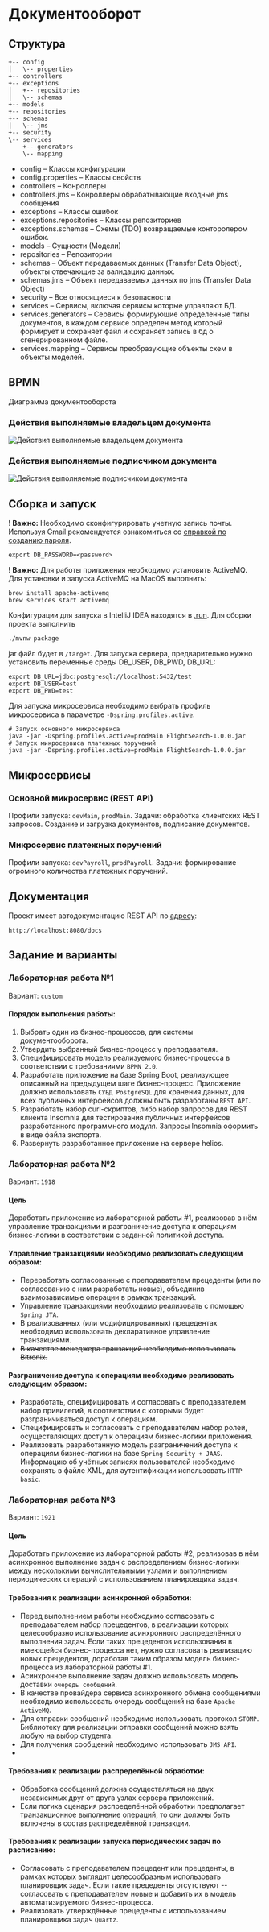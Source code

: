 # Документооборот
## Структура
```text
+-- config    
│   \-- properties
+-- controllers
+-- exceptions
│   +-- repositories
│   \-- schemas
+-- models
+-- repositories
+-- schemas
|   \-- jms
+-- security
\-- services
    +-- generators
    \-- mapping
```
- config – Классы конфигурации
- config.properties – Классы свойств
- controllers – Конроллеры
- controllers.jms – Конроллеры обрабатывающие входные jms сообщения
- exceptions – Классы ошибок
- exceptions.repositories – Классы репозиториев
- exceptions.schemas – Схемы (TDO) возвращаемые конторолером ошибок.
- models – Сущности (Модели)
- repositories – Репозитории
- schemas – Объект передаваемых данных (Transfer Data Object),
  объекты отвечающие за валидацию данных.
- schemas.jms – Объект передаваемых данных по jms (Transfer Data Object)
- security – Все относящиеся к безопасности
- services – Сервисы, включая сервисы которые управляют БД.
- services.generators – Сервисы формирующие определенные типы документов, 
  в каждом сервисе определен метод который формирует и сохраняет файл и сохраняет запись в бд о сгенерированном файле.
- services.mapping – Сервисы преобразующие объекты схем в объекты моделей.

## BPMN
Диаграмма документооборота
### Действия выполняемые владельцем документа
![Действия выполняемые владельцем документа](/docs/bpmn/document-holder.png)

### Действия выполняемые подписчиком документа
![Действия выполняемые подписчиком документа](/docs/bpmn/document-signer.png)

## Сборка и запуск
**! Важно:** Необходимо сконфигурировать учетную запись почты. 
Используя Gmail рекомендуется ознакомиться со [справкой по созданию пароля](https://support.google.com/accounts/answer/185833#zippy=%2Cдля-чего-нужны-пароли-приложений).
```shell
export DB_PASSWORD=<password>
```

**! Важно:** Для работы приложения необходимо установить ActiveMQ.
Для установки и запуска ActiveMQ на MacOS выполнить:
```shell
brew install apache-activemq
brew services start activemq
```

Конфигурации для запуска в IntelliJ IDEA находятся в [.run](.run).
Для сборки проекта выполнить
```shell
./mvnw package
```
jar файл будет в `/target`. Для запуска сервера, 
предварительно нужно установить переменные среды DB_USER, DB_PWD, DB_URL:
```shell
export DB_URL=jdbc:postgresql://localhost:5432/test
export DB_USER=test
export DB_PWD=test
```
Для запуска микросервиса необходимо выбрать профиль микросервиса в параметре `-Dspring.profiles.active`.
```shell
# Запуск основного микросервиса
java -jar -Dspring.profiles.active=prodMain FlightSearch-1.0.0.jar
# Запуск микросервиса платежных поручений
java -jar -Dspring.profiles.active=prodMain FlightSearch-1.0.0.jar
```

## Микросервисы
### Основной микросервис (REST API)
Профили запуска: `devMain`, `prodMain`.
Задачи: обработка клиентских REST запросов. Создание и загрузка документов, 
подписание документов.
### Микросервис платежных поручений
Профили запуска: `devPayroll`, `prodPayroll`.
Задачи: формирование огромного количества платежных поручений.

## Документация
Проект имеет автодокументацию REST API по [адресу](http://localhost:8080/docs):
```text
http://localhost:8080/docs
```

## Задание и варианты
### Лабораторная работа №1
Вариант: `custom`
#### Порядок выполнения работы:
1. Выбрать один из бизнес-процессов, для системы документооборота.
2. Утвердить выбранный бизнес-процесс у преподавателя.
3. Специфицировать модель реализуемого бизнес-процесса в соответствии с требованиями `BPMN 2.0`.
4. Разработать приложение на базе Spring Boot, реализующее описанный на предыдущем шаге бизнес-процесс. 
Приложение должно использовать `СУБД PostgreSQL` для хранения данных, 
для всех публичных интерфейсов должны быть разработаны `REST API`.
5. Разработать набор curl-скриптов, либо набор запросов для REST клиента Insomnia для тестирования 
публичных интерфейсов разработанного программного модуля. Запросы Insomnia оформить в виде файла экспорта.
6. Развернуть разработанное приложение на сервере helios.

### Лабораторная работа №2
Вариант: `1918`
#### Цель
Доработать приложение из лабораторной работы #1, 
реализовав в нём управление транзакциями и 
разграничение доступа к операциям бизнес-логики в соответствии 
с заданной политикой доступа.
#### Управление транзакциями необходимо реализовать следующим образом:
* Переработать согласованные с преподавателем прецеденты (или по согласованию с ним разработать новые), 
объединив взаимозависимые операции в рамках транзакций.
* Управление транзакциями необходимо реализовать с помощью `Spring JTA`.
* В реализованных (или модифицированных) прецедентах необходимо использовать декларативное управление транзакциями.
* ~~В качестве менеджера транзакций необходимо использовать Bitronix.~~
#### Разграничение доступа к операциям необходимо реализовать следующим образом:

* Разработать, специфицировать и согласовать с преподавателем набор привилегий, 
в соответствии с которыми будет разграничиваться доступ к операциям.
* Специфицировать и согласовать с преподавателем набор ролей, осуществляющих доступ к операциям бизнес-логики приложения.
* Реализовать разработанную модель разграничений доступа к операциям бизнес-логики на базе `Spring Security + JAAS`. 
Информацию об учётных записях пользователей необходимо сохранять в файле XML, для аутентификации использовать `HTTP basic`.

### Лабораторная работа №3
Вариант: `1921`
#### Цель
Доработать приложение из лабораторной работы #2, реализовав в нём асинхронное выполнение задач с 
распределением бизнес-логики между несколькими вычислительными узлами и выполнением периодических 
операций с использованием планировщика задач.

#### Требования к реализации асинхронной обработки:
* Перед выполнением работы необходимо согласовать с преподавателем набор прецедентов, 
в реализации которых целесообразно использование асинхронного распределённого выполнения задач. 
Если таких прецедентов использования в имеющейся бизнес-процесса нет, 
нужно согласовать реализацию новых прецедентов, 
доработав таким образом модель бизнес-процесса из лабораторной работы #1.
* Асинхронное выполнение задач должно использовать модель доставки `очередь сообщений`.
* В качестве провайдера сервиса асинхронного обмена сообщениями необходимо использовать очередь сообщений 
на базе `Apache ActiveMQ`.
* Для отправки сообщений необходимо использовать протокол `STOMP`. 
Библиотеку для реализации отправки сообщений можно взять любую на выбор студента.
* Для получения сообщений необходимо использовать `JMS API`.
* 
#### Требования к реализации распределённой обработки:
* Обработка сообщений должна осуществляться на двух независимых друг от друга узлах сервера приложений.
* Если логика сценария распределённой обработки предполагает транзакционное выполнение операций,
то они должны быть включены в состав распределённой транзакции.

#### Требования к реализации запуска периодических задач по расписанию:
* Согласовать с преподавателем прецедент или прецеденты, 
в рамках которых выглядит целесообразным использовать планировщик задач. 
Если такие прецеденты отсутствуют -- согласовать с преподавателем новые и добавить их в модель автоматизируемого 
бизнес-процесса.
* Реализовать утверждённые прецеденты с использованием планировщика задач `Quartz`.

